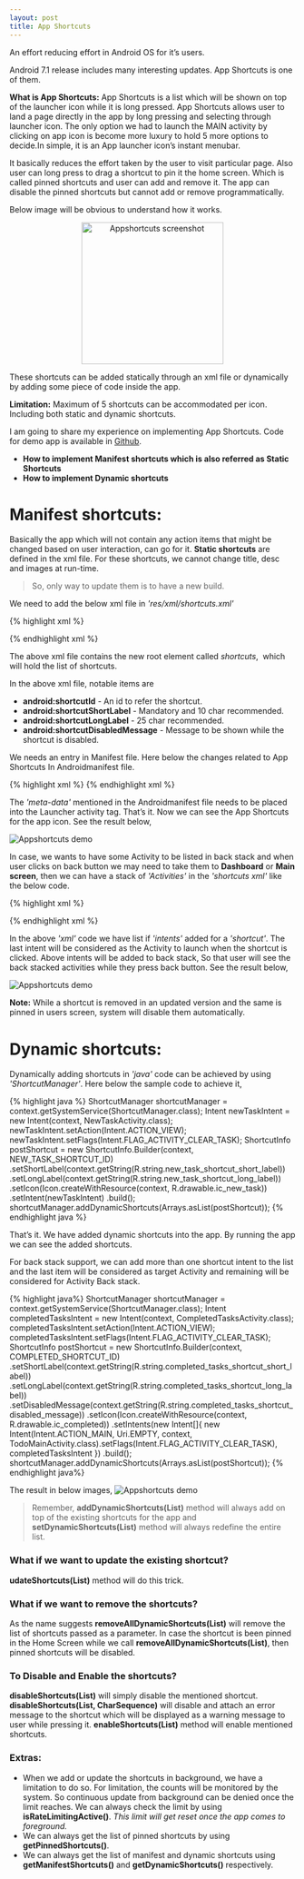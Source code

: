 ```yaml
---
layout: post
title: App Shortcuts
---
```


An effort reducing effort in Android OS for it’s users.

Android 7.1 release includes many interesting updates. App Shortcuts is one of them.


<strong>What is App Shortcuts:</strong> App Shortcuts is a list which will be shown on top of the launcher icon while it is long pressed. App Shortcuts allows user to land a page directly in the app by long pressing and selecting through launcher icon. The only option we had to launch the MAIN activity by clicking on app icon is become more luxury to hold 5 more options to decide.In simple, it is an App launcher icon’s instant menubar.

It basically reduces the effort taken by the user to visit particular page. Also user can long press to drag a shortcut to pin it the home screen. Which is called pinned shortcuts and user can add and remove it. The app can disable the pinned shortcuts but cannot add or remove programmatically.

Below image will be obvious to understand how it works.
<p align="center">
<img src="/assets/shortcuts/app_shortcuts_example.png" alt="Appshortcuts screenshot" style="width: 250px; display: block;" />
</p>

These shortcuts can be added statically through an xml file or dynamically by adding some piece of code inside the app.

<strong>Limitation:</strong> Maximum of 5 shortcuts can be accommodated per icon. Including both static and dynamic shortcuts.

I am going to share my experience on implementing App Shortcuts. Code for demo app is available in [Github](https://github.com/karthikraj-duraisamy/AppShortcutsDemo).


+ <strong>How to implement Manifest shortcuts which is also referred as Static Shortcuts</strong>
+ <strong>How to implement Dynamic shortcuts</strong>

# <strong>Manifest shortcuts:</strong>

Basically the app which will not contain any action items that might be changed based on user interaction, can go for it. <strong>Static shortcuts</strong> are defined in the xml file. For these shortcuts, we cannot change title, desc and images at run-time. 

>So, only way to update them is to have a new build.

We need to add the below xml file in *'res/xml/shortcuts.xml'*

{% highlight xml %}
<?xml version="1.0" encoding="utf-8"?>
<shortcuts xmlns:android="http://schemas.android.com/apk/res/android">
	<shortcut
        	android:shortcutId="new_task_shortcut"
        	android:enabled="true"
        	android:icon="@drawable/ic_new_task"
        	android:shortcutShortLabel="@string/new_task_shortcut_short_label"
        	android:shortcutLongLabel="@string/new_task_shortcut_long_label">
        <intent
            android:action="android.intent.action.VIEW"
            android:targetPackage="net.karthikraj.demo.manifestshortcut"
            android:targetClass="net.karthikraj.demo.manifestshortcut.NewTaskActivity"/>
    </shortcut>
</shortcuts>
{% endhighlight xml %}

The above xml file contains the new root element called *shortcuts*, 
which will hold the list of shortcuts.

In the above xml file, notable items are

+ <strong>android:shortcutId</strong> - An id to refer the shortcut.
+ <strong>android:shortcutShortLabel</strong> - Mandatory and 10 char recommended.
+ <strong>android:shortcutLongLabel</strong> - 25 char recommended. 
+ <strong>android:shortcutDisabledMessage</strong> - Message to be shown while the shortcut is disabled.


We needs an entry in Manifest file. Here below the changes related to App Shortcuts In Androidmanifest file.

{% highlight xml %}
<manifest xmlns:android="http://schemas.android.com/apk/res/android"
             package="net.karthikraj.appshortcutsdemo">
  <application>
    <activity android:name="">
      <intent-filter>
        <action android:name="android.intent.action.MAIN" />
        <category android:name="android.intent.category.LAUNCHER" />
      </intent-filter>
      <meta-data android:name="android.app.shortcuts"
                 android:resource="@xml/shortcuts" />
    </activity>
  </application>
</manifest>
{% endhighlight xml %}

The *'meta-data'* mentioned in the Androidmanifest file needs to be placed into the Launcher activity tag. That’s it. Now we can see the App Shortcuts for the app icon. See the result below,

![Appshortcuts demo](/assets/shortcuts/manifest_shortcuts_simple.png)

In case, we wants to have some Activity to be listed in back stack and when user clicks on back button we may need to take them to <strong>Dashboard</strong> or <strong>Main screen</strong>, then we can have a stack of *'Activities'* in the *'shortcuts xml'* like the below code.

{% highlight xml %}
<?xml version="1.0" encoding="utf-8"?>
<shortcuts xmlns:android="http://schemas.android.com/apk/res/android">
    <shortcut
        android:shortcutId="new_task_shortcut"
        android:enabled="true"
        android:icon="@drawable/ic_new_task"
        android:shortcutShortLabel="@string/new_task_shortcut_short_label"
        android:shortcutLongLabel="@string/new_task_shortcut_long_label">
        <intent
            android:action="android.intent.action.VIEW"
            android:targetPackage="net.karthikraj.demo.manifestshortcut"
            android:targetClass="net.karthikraj.demo.manifestshortcut.NewTaskActivity"/>
    </shortcut>
    <shortcut
        android:shortcutId="completed_tasks_shortcut"
        android:enabled="true"
        android:icon="@drawable/ic_completed"
        android:shortcutShortLabel="@string/completed_tasks_shortcut_short_label"
        android:shortcutLongLabel="@string/completed_tasks_shortcut_long_label"
        android:shortcutDisabledMessage="@string/completed_tasks_shortcut_disabled_message">
        <intent
            android:action="android.intent.action.VIEW"
            android:targetPackage="net.karthikraj.demo.manifestshortcut"
            android:targetClass="net.karthikraj.demo.manifestshortcut.TodoMainActivity"/>
        <intent
            android:action="android.intent.action.VIEW"
            android:targetPackage="net.karthikraj.demo.manifestshortcut"
            android:targetClass="net.karthikraj.demo.manifestshortcut.CompletedTasksActivity"/>
    </shortcut>
    <shortcut
        android:shortcutId="inprogress_tasks_shortcut"
        android:enabled="true"
        android:icon="@drawable/ic_in_progress"
        android:shortcutShortLabel="@string/inprogress_tasks_shortcut_short_label"
        android:shortcutLongLabel="@string/inprogress_tasks_shortcut_long_label"
        android:shortcutDisabledMessage="@string/inprogress_tasks_shortcut_disabled_message">
        <intent
            android:action="android.intent.action.VIEW"
            android:targetPackage="net.karthikraj.demo.manifestshortcut"
            android:targetClass="net.karthikraj.demo.manifestshortcut.TodoMainActivity"/>
        <intent
            android:action="android.intent.action.VIEW"
            android:targetPackage="net.karthikraj.demo.manifestshortcut"
            android:targetClass="net.karthikraj.demo.manifestshortcut.InProgressTasksActivity"/>
    </shortcut>
</shortcuts>
{% endhighlight xml %}


In the above *'xml'* code we have list if *'intents'* added for a *'shortcut'*. The last intent will be considered as the Activity to launch when the shortcut is clicked. Above intents will be added to back stack, So that user will see the back stacked activities while they press back button. See the result below,

![Appshortcuts demo](/assets/shortcuts/manifest_shortcuts_backstack.png)


<strong>Note:</strong> While a shortcut is removed in an updated version and the same is pinned in users screen, system will disable them automatically.

# <strong>Dynamic shortcuts:</strong>

Dynamically adding shortcuts in *'java'* code can be achieved by using *'ShortcutManager'*. Here below the sample code to achieve it,


{% highlight java %}
ShortcutManager shortcutManager = context.getSystemService(ShortcutManager.class);
Intent newTaskIntent = new Intent(context, NewTaskActivity.class);
newTaskIntent.setAction(Intent.ACTION_VIEW);
newTaskIntent.setFlags(Intent.FLAG_ACTIVITY_CLEAR_TASK);
ShortcutInfo postShortcut
        = new ShortcutInfo.Builder(context, NEW_TASK_SHORTCUT_ID)
        .setShortLabel(context.getString(R.string.new_task_shortcut_short_label))
        .setLongLabel(context.getString(R.string.new_task_shortcut_long_label))
        .setIcon(Icon.createWithResource(context, R.drawable.ic_new_task))
        .setIntent(newTaskIntent)
        .build();
shortcutManager.addDynamicShortcuts(Arrays.asList(postShortcut));
{% endhighlight java %}

That’s it. We have added dynamic shortcuts into the app. By running the app we can see the added shortcuts.


For back stack support, we can add more than one shortcut intent to the list and the last item will be considered as target Activity and remaining will be considered for Activity Back stack.

{% highlight java%}
ShortcutManager shortcutManager = context.getSystemService(ShortcutManager.class);
Intent completedTasksIntent = new Intent(context, CompletedTasksActivity.class);
completedTasksIntent.setAction(Intent.ACTION_VIEW);
completedTasksIntent.setFlags(Intent.FLAG_ACTIVITY_CLEAR_TASK);
ShortcutInfo postShortcut
        = new ShortcutInfo.Builder(context, COMPLETED_SHORTCUT_ID)
        .setShortLabel(context.getString(R.string.completed_tasks_shortcut_short_label))
        .setLongLabel(context.getString(R.string.completed_tasks_shortcut_long_label))
        .setDisabledMessage(context.getString(R.string.completed_tasks_shortcut_disabled_message))
        .setIcon(Icon.createWithResource(context, R.drawable.ic_completed))
        .setIntents(new Intent[]{
                new Intent(Intent.ACTION_MAIN, Uri.EMPTY, context, TodoMainActivity.class).setFlags(Intent.FLAG_ACTIVITY_CLEAR_TASK),
                completedTasksIntent
        })
        .build();
shortcutManager.addDynamicShortcuts(Arrays.asList(postShortcut));
{% endhighlight java%}

The result in below images,
![Appshortcuts demo](/assets/shortcuts/dynamic_shortcuts_completed.png)

> Remember, <strong>addDynamicShortcuts(List)</strong> method will always add on top of the existing shortcuts for the app and <strong>setDynamicShortcuts(List)</strong> method will always redefine the entire list.


### What if we want to update the existing shortcut?
<strong>udateShortcuts(List)</strong> method will do this trick.

### What if we want to remove the shortcuts?
As the name suggests <strong>removeAllDynamicShortcuts(List)</strong> will remove the list of shortcuts passed as a parameter.
In case the shortcut is been pinned in the Home Screen while we call <strong>removeAllDynamicShortcuts(List)</strong>, then pinned shortcuts will be disabled.

### To Disable and Enable the shortcuts?
<strong>disableShortcuts(List)</strong> will simply disable the mentioned shortcut. <strong>disableShortcuts(List, CharSequence)</strong> will disable and attach an error message to the shortcut which will be displayed as a warning message to user while pressing it.
<strong>enableShortcuts(List)</strong> method will enable mentioned shortcuts.

### Extras:

+ When we add or update the shortcuts in background, we have a limitation to do so. For limitation, the counts will be monitored by the system. So continuous update from background can be denied once the limit reaches. We can always check the limit by using <strong>isRateLimitingActive()</strong>. *This limit will get reset once the app comes to foreground.*
+ We can always get the list of pinned shortcuts by using <strong>getPinnedShortcuts()</strong>.
+ We can always get the list of manifest and dynamic shortcuts using <strong>getManifestShortcuts()</strong> and <strong>getDynamicShortcuts()</strong> respectively.



